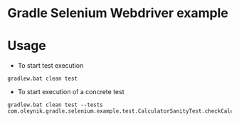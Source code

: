 # Gradle Selenium Webdriver example

# Usage

* To start test execution

```
gradlew.bat clean test
```

* To start execution of a concrete test

```
gradlew.bat clean test --tests com.oleynik.gradle.selenium.example.test.CalculatorSanityTest.checkCalculatorOpening
```

